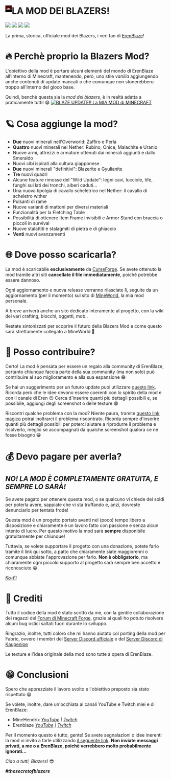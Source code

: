 # LA MOD DEI BLAZERS! <img align="left" width=4% height=4% src="src/main/resources/icon.png"/> 
[![](https://img.shields.io/badge/Minecraft-1.19.4-success)](https://minecraft.net/) 
[![](https://img.shields.io/badge/Forge-1.19.4--45.0.39-important?logo=curseforge)](https://forums.minecraftforge.net/)
[![](https://img.shields.io/badge/Fabric-1.19.4--0.76.0-informational?logo=curseforge)](https://fabricmc.net/")
[![](http://cf.way2muchnoise.eu/full_637993_downloads.svg)](https://www.curseforge.com/minecraft/mc-mods/blazers-mod)

La prima, storica, ufficiale mod dei Blazers, i veri fan di [ErenBlaze](https://www.youtube.com/c/ErenBlaze)!

# 🔥 Perchè proprio la Blazers Mod?

L'obiettivo della mod è portare alcuni elementi del mondo di ErenBlaze all'interno di Minecraft, mantenendo, però, uno stile _vanilla_
aggiungendo anche contenuti di update mancati o che comunque non stonerebbero troppo all'interno del gioco base.

Quindi, benchè questa sia la _mod dei blazers_, è in realtà adatta a praticamente tutti! 😁
[![BLAZE UPDATE!! La MIA MOD di MINECRAFT](https://yt-embed.herokuapp.com/embed?v=C1nPkcRmptI)](https://www.youtube.com/watch?v=C1nPkcRmptI "BLAZE UPDATE!! La MIA MOD di MINECRAFT")

# 🪐 Cosa aggiunge la mod?

- **Due** nuovi minerali nell'Overworld: Zaffiro e Perla
- **Quattro** nuovi minerali nel Nether: Rubino, Onice, Malachite e Uranio
- Nuove armi, attrezzi e armature ottenuti dai minerali aggiunti e dallo Smeraldo
- Nuovi cibi ispirati alla cultura giapponese
- **Due** nuovi minerali "definitivi": Blazerite e Gyulianite
- **Tre** nuovi quadri
- Alcune feature rimosse del "Wild Update": legni cavi, lucciole, tife, funghi sui lati dei tronchi, alberi caduti...
- Una nuova tipolgia di cavallo scheletrico nel Nether: il cavallo di scheletro wither
- Pulsanti di rame
- Nuove varianti di mattoni per diversi materiali
- Funzionalità per la Fletching Table
- Possibilità di ottenere Item Frame invisibili e Armor Stand con braccia o piccoli in survival
- Nuove stalattiti e stalagmiti di pietra e di ghiaccio
- **Venti** nuovi avanzamenti

# 🌐 Dove posso scaricarla?

La mod è scaricabile **esclusivamente** da [CurseForge](https://www.curseforge.com/minecraft/mc-mods/blazers-mod). 
Se avete ottenuto la mod tramite altri siti **cancellate il file immediatamente**, poichè potrebbe essere dannoso.

Ogni aggiornamento e nuova release verranno rilasciate lì, seguite da un aggiornamento (per il momento) sul sito di [MineWorld](https://mineworldminecraft.altervista.org/blog/blazers-mod-versione-1-18-e-importanti-novita), la mia mod personale. 

A breve arriverà anche un sito dedicato interamente al progetto, con la wiki dei vari crafting, blocchi, oggetti, mob..

Restate sintonizzati per scoprire il futuro della Blazers Mod e come questo sarà strettamente collegato a MineWorld 👀 

# 🔗 Posso contribuire?

Certo! La mod è pensata per essere un regalo alla community di ErenBlaze, pertanto chiunque faccia parte della sua community (ma non solo) può contribuire al suo miglioramento e alla sua espansione 😁

Se hai un suggerimento per un futuro update puoi utilizzare [questo link](https://github.com/JimiIT92/BlazersMod/issues/new?template=richiesta-feature.md "questo link"). Ricorda però che le idee devono essere coerenti con lo spirito della mod e con il canale di Eren 😉 Cerca d'inserire quanti più dettagli possibili e, se possibile, aggiungi degli screenshot o delle texture 😁

Riscontri qualche problema con la mod? Niente paura, tramite [questo link magico](https://github.com/JimiIT92/BlazersMod/issues/new?template=segnala-un-problema.md "questo link magico") potrai inoltrarci il problema riscontrato. Ricorda sempre d'inserire quanti più dettagli possibili per poterci aiutare a riprodurre il problema e risolverlo, meglio se accompagnati da qualche screenshot qualora ce ne fosse bisogno 😁

# 💰 Devo pagare per averla?

## _NO! LA MOD È COMPLETAMENTE GRATUITA, E SEMPRE LO SARÀ!_

Se avete pagato per ottenere questa mod, o se qualcuno vi chiede dei soldi per poterla avere, sappiate che vi sta truffando e, anzi,
dovreste denunciarlo per tentata frode!

Questa mod è un progetto portato avanti nel (poco) tempo libero a disposizione e chiaramente è un lavoro fatto con passione
e senza alcun intento di lucro. Per questo motivo la mod sarà **sempre** disponibile gratuitamente per chiunque!

Tuttavia, se volete supportare il progetto con una donazione, potete farlo tramite il link qui sotto, a patto che chiaramente siate
maggiorenni o comunque abbiate l'approvazione per farlo. **Non è obbligatorio**, ma chiaramente ogni piccolo supporto al progetto
sarà sempre ben accetto e riconosciuto 😁

_[Ko-Fi](https://ko-fi.com/jimi_)_

# 📃 Crediti

Tutto il codice della mod è stato scritto da me, con la gentile collaborazione dei ragazzi del [Forum di Minecraft Forge](https://forums.minecraftforge.net/),
grazie ai quali ho potuto risolvere alcuni bug ostici saltati fuori durante lo sviluppo.

Ringrazio, inoltre, tutti coloro che mi hanno aiutato col porting della mod per Fabric, ovvero i membri del
[Server Discord ufficiale](https://discord.com/invite/v6v4pMv) e del [Server Discord di Kaupenjoe](https://url.kaupenjoe.net/discord)

Le texture e l'idea originale della mod sono tutte a opera di ErenBlaze.

# 😁 Conclusioni

Spero che apprezziate il lavoro svolto e l'obiettivo preposto sia stato rispettato 😁

Se volete, inoltre, dare un'occhiata ai canali YouTube e Twitch miei e di ErenBlaze:

- MineHendrix _[YouTube](https://www.youtube.com/c/Minehendrix) | [Twitch](https://www.twitch.tv/minehendrix)_
- Erenblaze _[YouTube](https://www.youtube.com/c/ErenBlaze) | [Twitch](https://www.twitch.tv/erenblaze)_

Per il momento questo è tutto, gente! Se avete segnalazioni o idee inerenti la mod vi invito a farle utilizzando
[il seguente link](https://github.com/JimiIT92/BlazersMod/issues). **Non inviate messaggi privati, a me o a ErenBlaze, poichè verrebbero molto probabilmente ignorati...**

_Ciao a tutti, Blazers!_ 😎

_**#thesecretofblazers**_